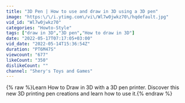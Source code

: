 ```yaml
---
title: "3D Pen | How to use and draw in 3D using a 3D pen"
image: "https:\/\/i.ytimg.com\/vi\/Wl7w0jwkz70\/hqdefault.jpg"
vid_id: "Wl7w0jwkz70"
categories: "Howto-Style"
tags: ["draw in 3D","3D pen","How to draw in 3D"]
date: "2022-05-17T07:17:05+03:00"
vid_date: "2022-05-14T15:36:54Z"
duration: "PT6M47S"
viewcount: "677"
likeCount: "350"
dislikeCount: ""
channel: "Shery's Toys and Games"
---
```

{% raw %}Learn How to Draw in 3D with a 3D pen printer. Discover this new 3D printing pen creations and learn how to use it.{% endraw %}
